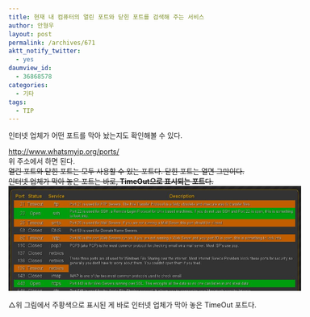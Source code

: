 ```yaml
---
title: 현재 내 컴퓨터의 열린 포트와 닫힌 포트를 검색해 주는 서비스
author: 안형우
layout: post
permalink: /archives/671
aktt_notify_twitter:
  - yes
daumview_id:
  - 36868578
categories:
  - 기타
tags:
  - TIP
---
```

인터넷 업체가 어떤 포트를 막아 놨는지도 확인해볼 수 있다.

<div>
  <a href="http://www.whatsmyip.org/ports/" target="_blank">http://www.whatsmyip.org/ports/</a>
</div>

<div>
  위 주소에서 하면 된다.
</div>

<div>
  <del>열린 포트와 닫힌 포트는 모두 사용할 수 있는 포트다. 닫힌 포트는 열면 그만이다.</del>
</div>

<div>
  <del>인터넷 업체가 막아 놓은 포트는 바로, <strong>TimeOut으로 표시되는 포트</strong>다.</del>
</div>

<div>
  <div style="width: 590px" class="wp-caption aligncenter">
    <img src="/uploads/legacy/old-images/1/cfile3.uf.127A68544D4BC94F1E0202.jpg" alt="" width="580" height="208" /><p class="wp-caption-text">
      △위 그림에서 주황색으로 표시된 게 바로 인터넷 업체가 막아 놓은 TimeOut 포트다.
    </p>
  </div>
</div>